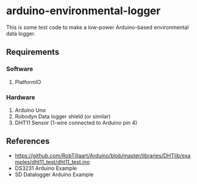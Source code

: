 # arduino-environmental-logger

This is some test code to make a low-power Arduino-based environmental data logger.

## Requirements

### Software

1. PlatformIO

### Hardware

1. Arduino Uno
2. Robodyn Data logger shield (or similar)
3. DHT11 Sensor (1-wire connected to Arduino pin 4)

## References

* https://github.com/RobTillaart/Arduino/blob/master/libraries/DHTlib/examples/dht11_test/dht11_test.ino
* DS3231 Arduino Example
* SD Datalogger Arduino Example
